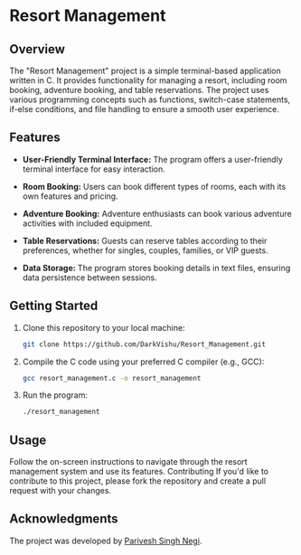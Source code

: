 # Resort Management

## Overview

The "Resort Management" project is a simple terminal-based application written in C. It provides functionality for managing a resort, including room booking, adventure booking, and table reservations. The project uses various programming concepts such as functions, switch-case statements, if-else conditions, and file handling to ensure a smooth user experience.

## Features

- **User-Friendly Terminal Interface:** The program offers a user-friendly terminal interface for easy interaction.

- **Room Booking:** Users can book different types of rooms, each with its own features and pricing.

- **Adventure Booking:** Adventure enthusiasts can book various adventure activities with included equipment.

- **Table Reservations:** Guests can reserve tables according to their preferences, whether for singles, couples, families, or VIP guests.

- **Data Storage:** The program stores booking details in text files, ensuring data persistence between sessions.

## Getting Started

1. Clone this repository to your local machine:

   ```bash
   git clone https://github.com/DarkVishu/Resort_Management.git
   ```
   
2. Compile the C code using your preferred C compiler (e.g., GCC):

   ```bash
   gcc resort_management.c -o resort_management
   ```
3. Run the program:

   ```bash
   ./resort_management
   ```
   
## Usage
Follow the on-screen instructions to navigate through the resort management system and use its features.
Contributing
If you'd like to contribute to this project, please fork the repository and create a pull request with your changes.

## Acknowledgments
The project was developed by <a href="https://github.com/DarkVishu">Parivesh Singh Negi</a>.
